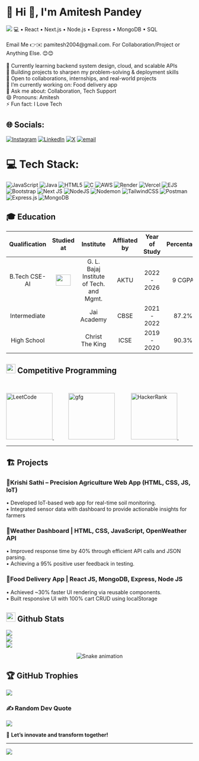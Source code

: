 # 💫 Hi 👋, I'm Amitesh Pandey
<img src="https://readme-typing-svg.herokuapp.com?color=%2336BCF7&size=25&width=533&height=50&lines=Full-Stack+Web+Developer;Software+Developer;Frontend+Developer;Team+Leader">
💻 • React • Next.js • Node.js • Express • MongoDB • SQL <br><br>Email Me 👉✉️ pamitesh2004@gmail.com. For Collaboration/Project or Anything Else. 😊😊<br><br>🌱 Currently learning backend system design, cloud, and scalable APIs  <br>🚀 Building projects to sharpen my problem-solving & deployment skills  <br>🤝 Open to collaborations, internships, and real-world projects<br>🔭 I’m currently working on: Food delivery app<br>💬 Ask me about: Collaboration, Tech Support<br>😄 Pronouns: Amitesh<br>⚡ Fun fact: I Love Tech


## 🌐 Socials:
[![Instagram](https://img.shields.io/badge/Instagram-%23E4405F.svg?logo=Instagram&logoColor=white)](https://instagram.com/https://www.instagram.com/void.speaks_/) [![LinkedIn](https://img.shields.io/badge/LinkedIn-%230077B5.svg?logo=linkedin&logoColor=white)](https://linkedin.com/in/https://www.linkedin.com/in/amitesh-pandey-940999219/) [![X](https://img.shields.io/badge/X-black.svg?logo=X&logoColor=white)](https://x.com/https://x.com/Amitesh38380956) [![email](https://img.shields.io/badge/Email-D14836?logo=gmail&logoColor=white)](mailto:pamitesh2004@gmail.com) 

# 💻 Tech Stack:
![JavaScript](https://img.shields.io/badge/javascript-%23323330.svg?style=for-the-badge&logo=javascript&logoColor=%23F7DF1E) ![Java](https://img.shields.io/badge/java-%23ED8B00.svg?style=for-the-badge&logo=openjdk&logoColor=white) ![HTML5](https://img.shields.io/badge/html5-%23E34F26.svg?style=for-the-badge&logo=html5&logoColor=white) ![C](https://img.shields.io/badge/c-%2300599C.svg?style=for-the-badge&logo=c&logoColor=white) ![AWS](https://img.shields.io/badge/AWS-%23FF9900.svg?style=for-the-badge&logo=amazon-aws&logoColor=white) ![Render](https://img.shields.io/badge/Render-%46E3B7.svg?style=for-the-badge&logo=render&logoColor=white) ![Vercel](https://img.shields.io/badge/vercel-%23000000.svg?style=for-the-badge&logo=vercel&logoColor=white) ![EJS](https://img.shields.io/badge/ejs-%23B4CA65.svg?style=for-the-badge&logo=ejs&logoColor=black) ![Bootstrap](https://img.shields.io/badge/bootstrap-%238511FA.svg?style=for-the-badge&logo=bootstrap&logoColor=white) ![Next JS](https://img.shields.io/badge/Next-black?style=for-the-badge&logo=next.js&logoColor=white) ![NodeJS](https://img.shields.io/badge/node.js-6DA55F?style=for-the-badge&logo=node.js&logoColor=white) ![Nodemon](https://img.shields.io/badge/NODEMON-%23323330.svg?style=for-the-badge&logo=nodemon&logoColor=%BBDEAD) ![TailwindCSS](https://img.shields.io/badge/tailwindcss-%2338B2AC.svg?style=for-the-badge&logo=tailwind-css&logoColor=white) ![Postman](https://img.shields.io/badge/Postman-FF6C37?style=for-the-badge&logo=postman&logoColor=white) ![Express.js](https://img.shields.io/badge/express.js-%23404d59.svg?style=for-the-badge&logo=express&logoColor=%2361DAFB) ![MongoDB](https://img.shields.io/badge/MongoDB-%234ea94b.svg?style=for-the-badge&logo=mongodb&logoColor=white)

## 🎓 **Education** 
<!-- START_SECTION:blog -->
| Qualification | Studied at | Institute | Affliated by | Year of Study | Percentage |
| :-: | :---: | :----: | :--: | :--: | :--: |
| B.Tech CSE-AI | <img src="https://github.com/JuhiPathak23/JuhiPathak23/assets/73741643/89b08ba9-ced9-44ed-88c2-9f1902fd16c1" width="40" height="30"> | G. L. Bajaj Institute of Tech. and Mgmt. | AKTU | 2022 - 2026 | 9 CGPA |
| Intermediate |  | Jai Academy | CBSE | 2021 - 2022 | 87.2% |
| High School | | Christ The King  | ICSE | 2019 - 2020 | 90.3% |
<!-- END_SECTION:blog -->

 



## <img src="https://media.giphy.com/media/iY8CRBdQXODJSCERIr/giphy.gif" width="25">  <b>Competitive Programming</b>
<br>

<p align="left"> 
  <a href="https://leetcode.com/u/Amitesh_01/" target="_blank"> <img alt="LeetCode" width="125" src="https://img.shields.io/badge/LeetCode-000000?logo=LeetCode&logoColor=d16c06"/> </a> &nbsp;&nbsp;&nbsp;&nbsp;&nbsp;&nbsp;&nbsp;&nbsp;&nbsp;
  <a href="https://www.geeksforgeeks.org/user/pandeyamivi9k/" target="_blank"> <img alt="gfg" width="125" src="https://img.shields.io/badge/GeeksforGeeks-%232C3454.svg?logo=GeeksforGeeks&logoColor=green"/></a> &nbsp;&nbsp;&nbsp;&nbsp;&nbsp;&nbsp;&nbsp;&nbsp;&nbsp;
  <!-- <a href="https://www.codechef.com/users/bold_sirena_06" target="_blank">  <img alt="CodeChef" width="125" src="https://img.shields.io/badge/CodeChef-%23964B00.svg?logo=CodeChef&logoColor=white"></a> &nbsp;&nbsp;&nbsp;&nbsp;&nbsp;&nbsp;&nbsp;&nbsp;&nbsp; -->
  <a href="https://www.hackerrank.com/profile/pandeyamitesh281" target="_blank">  <img alt="HackerRank" width="125" src="https://img.shields.io/badge/HackerRank-2EC866?logo=HackerRank&logoColor=white"/> </a> &nbsp;&nbsp;&nbsp;&nbsp;&nbsp;&nbsp;&nbsp;&nbsp;&nbsp;
  <!-- <a href="https://codeforces.com/profile/Rishi_Varshney" target="_blank"> <img alt="Codeforces" width="125" src="https://img.shields.io/badge/Codeforces-445f9d?logo=Codeforces&logoColor=white"> </a> &nbsp;&nbsp;&nbsp;&nbsp;&nbsp;&nbsp;&nbsp;&nbsp;&nbsp; -->
  <!-- <a href="https://www.naukri.com/code360/profile/9c50af28-1130-40fc-82f1-68ccbe664964" target="_blank"> <img alt="CodingNinjas" width="125" src="https://img.shields.io/badge/CodingNinjas-%232C3454.svg?logo=CodingNinjas&logoColor=orange"/></a> &nbsp;&nbsp;&nbsp;&nbsp;&nbsp;&nbsp; -->
</p>

-------------------
## 🏗️ **Projects**
### 🔹Krishi Sathi – Precision Agriculture Web App (HTML, CSS, JS, IoT)
 • Developed IoT-based web app for real-time soil monitoring. <br>
 • Integrated sensor data with dashboard to provide actionable insights for farmers

### 🔹Weather Dashboard | HTML, CSS, JavaScript, OpenWeather API
 • Improved response time by 40% through efficient API calls and JSON parsing.<br>
 • Achieving a 95% positive user feedback in testing.

### 🔹Food Delivery App | React JS, MongoDB, Express, Node JS
 • Achieved ~30% faster UI rendering via reusable components.<br>
 • Built responsive UI with 100% cart CRUD using localStorage



## <img src="https://media.giphy.com/media/iY8CRBdQXODJSCERIr/giphy.gif" width="25"> <b>Github Stats</b>
![](https://github-readme-stats.vercel.app/api?username=pnamitesh&theme=blue-green&hide_border=false&include_all_commits=true&count_private=false)<br/>
![](https://nirzak-streak-stats.vercel.app/?user=pnamitesh&theme=blue-green&hide_border=false)<br/>
![](https://github-readme-stats.vercel.app/api/top-langs/?username=pnamitesh&theme=blue-green&hide_border=false&include_all_commits=true&count_private=false&layout=compact)

<!-- Snake Game Repo View -->

<div align="center">
  <img src="https://profile-readme-generator.com/assets/snake.svg" alt="Snake animation" />
</div>

## 🏆 GitHub Trophies
![](https://github-profile-trophy.vercel.app/?username=pnamitesh&theme=radical&no-frame=false&no-bg=true&margin-w=4)

### ✍️ Random Dev Quote
![](https://quotes-github-readme.vercel.app/api?type=horizontal&theme=radical)

🚀 **Let’s innovate and transform together!**

---
[![](https://visitcount.itsvg.in/api?id=pnamitesh&icon=0&color=0)](https://visitcount.itsvg.in)

<!-- Proudly created with GPRM ( https://gprm.itsvg.in ) -->
